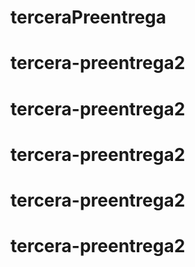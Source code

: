 # terceraPreentrega
# tercera-preentrega2
# tercera-preentrega2
# tercera-preentrega2
# tercera-preentrega2
# tercera-preentrega2

